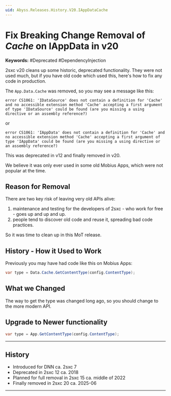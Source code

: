 ```yaml
---
uid: Abyss.Releases.History.V20.IAppDataCache
---
```


# Fix Breaking Change Removal of _Cache_ on IAppData in v20

**Keywords:** #Deprecated #DependencyInjection

2sxc v20 cleans up some historic, deprecated functionality.
They were not used much, but if you have old code which used this, here's how to fix any code in production.

The `App.Data.Cache` was removed, so you may see a message like this:

```text
error CS1061: 'IDataSource' does not contain a definition for 'Cache' and no accessible extension method 'Cache' accepting a first argument of type 'IDataSource' could be found (are you missing a using directive or an assembly reference?) 
```

or

```text
error CS1061: 'IAppData' does not contain a definition for 'Cache' and no accessible extension method 'Cache' accepting a first argument of type 'IAppData' could be found (are you missing a using directive or an assembly reference?) 
```

This was deprecated in v12 and finally removed in v20.

We believe it was only ever used in some old Mobius Apps, which were not popular at the time.

## Reason for Removal

There are two key risk of leaving very old APIs alive:

1. maintenance and testing for the developers of 2sxc - who work for free - goes up and up and up.
1. people tend to discover old code and reuse it, spreading bad code practices.

So it was time to clean up in this MoT release.

## History - How it Used to Work

Previously you may have had code like this on Mobius Apps:

```csharp
var type = Data.Cache.GetContentType(config.ContentType);
```

## What we Changed

The way to get the type was changed long ago, so you should change to the more modern API.

## Upgrade to Newer functionality


```c#
var type = App.GetContentType(config.ContentType);
```

---

## History

* Introduced for DNN ca. 2sxc 7
* Deprecated in 2sxc 12 ca. 2018
* Planned for full removal in 2sxc 15 ca. middle of 2022
* Finally removed in 2sxc 20 ca. 2025-06

---

<!-- Shortlink to here: <https://go.2sxc.org/brc-20-list-element> -->
